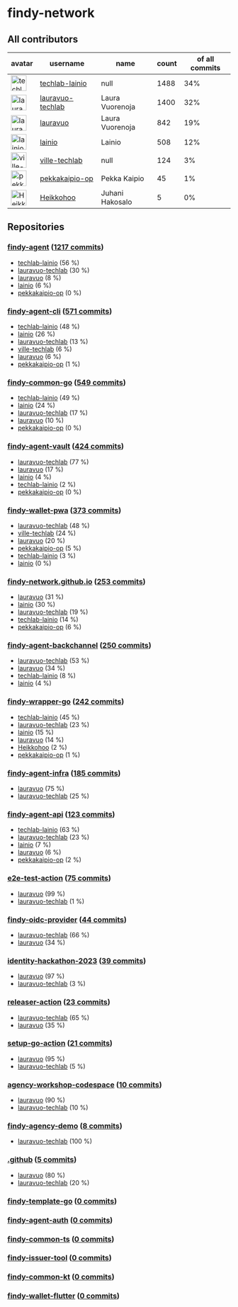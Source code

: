 
# findy-network

## All contributors

| avatar | username | name | count | of all commits |
|--------|----------|------|---------|---|
| <img src="https://avatars.githubusercontent.com/u/48682716?s=35&v=4" alt="techlab-lainio" width="35px" /> | [techlab-lainio](https://github.com/techlab-lainio) | null | 1488 | 34%
| <img src="https://avatars.githubusercontent.com/u/49157864?s=35&v=4" alt="lauravuo-techlab" width="35px" /> | [lauravuo-techlab](https://github.com/lauravuo-techlab) | Laura Vuorenoja | 1400 | 32%
| <img src="https://avatars.githubusercontent.com/u/29113682?s=35&v=4" alt="lauravuo" width="35px" /> | [lauravuo](https://github.com/lauravuo) | Laura Vuorenoja | 842 | 19%
| <img src="https://avatars.githubusercontent.com/u/11439212?s=35&v=4" alt="lainio" width="35px" /> | [lainio](https://github.com/lainio) | Lainio | 508 | 12%
| <img src="https://avatars.githubusercontent.com/u/59019416?s=35&v=4" alt="ville-techlab" width="35px" /> | [ville-techlab](https://github.com/ville-techlab) | null | 124 | 3%
| <img src="https://avatars.githubusercontent.com/u/49303661?s=35&v=4" alt="pekkakaipio-op" width="35px" /> | [pekkakaipio-op](https://github.com/pekkakaipio-op) | Pekka Kaipio | 45 | 1%
| <img src="https://avatars.githubusercontent.com/u/52442320?s=35&v=4" alt="Heikkohoo" width="35px" /> | [Heikkohoo](https://github.com/Heikkohoo) | Juhani Hakosalo | 5 | 0%

## Repositories

### [findy-agent](https://github.com/findy-network/findy-agent) ([1217 commits](https://github.com/findy-network/findy-agent/graphs/contributors))

* [techlab-lainio](https://github.com/techlab-lainio) (56 %)
* [lauravuo-techlab](https://github.com/lauravuo-techlab) (30 %)
* [lauravuo](https://github.com/lauravuo) (8 %)
* [lainio](https://github.com/lainio) (6 %)
* [pekkakaipio-op](https://github.com/pekkakaipio-op) (0 %)
    
### [findy-agent-cli](https://github.com/findy-network/findy-agent-cli) ([571 commits](https://github.com/findy-network/findy-agent-cli/graphs/contributors))

* [techlab-lainio](https://github.com/techlab-lainio) (48 %)
* [lainio](https://github.com/lainio) (26 %)
* [lauravuo-techlab](https://github.com/lauravuo-techlab) (13 %)
* [ville-techlab](https://github.com/ville-techlab) (6 %)
* [lauravuo](https://github.com/lauravuo) (6 %)
* [pekkakaipio-op](https://github.com/pekkakaipio-op) (1 %)
    
### [findy-common-go](https://github.com/findy-network/findy-common-go) ([549 commits](https://github.com/findy-network/findy-common-go/graphs/contributors))

* [techlab-lainio](https://github.com/techlab-lainio) (49 %)
* [lainio](https://github.com/lainio) (24 %)
* [lauravuo-techlab](https://github.com/lauravuo-techlab) (17 %)
* [lauravuo](https://github.com/lauravuo) (10 %)
* [pekkakaipio-op](https://github.com/pekkakaipio-op) (0 %)
    
### [findy-agent-vault](https://github.com/findy-network/findy-agent-vault) ([424 commits](https://github.com/findy-network/findy-agent-vault/graphs/contributors))

* [lauravuo-techlab](https://github.com/lauravuo-techlab) (77 %)
* [lauravuo](https://github.com/lauravuo) (17 %)
* [lainio](https://github.com/lainio) (4 %)
* [techlab-lainio](https://github.com/techlab-lainio) (2 %)
* [pekkakaipio-op](https://github.com/pekkakaipio-op) (0 %)
    
### [findy-wallet-pwa](https://github.com/findy-network/findy-wallet-pwa) ([373 commits](https://github.com/findy-network/findy-wallet-pwa/graphs/contributors))

* [lauravuo-techlab](https://github.com/lauravuo-techlab) (48 %)
* [ville-techlab](https://github.com/ville-techlab) (24 %)
* [lauravuo](https://github.com/lauravuo) (20 %)
* [pekkakaipio-op](https://github.com/pekkakaipio-op) (5 %)
* [techlab-lainio](https://github.com/techlab-lainio) (3 %)
* [lainio](https://github.com/lainio) (0 %)
    
### [findy-network.github.io](https://github.com/findy-network/findy-network.github.io) ([253 commits](https://github.com/findy-network/findy-network.github.io/graphs/contributors))

* [lauravuo](https://github.com/lauravuo) (31 %)
* [lainio](https://github.com/lainio) (30 %)
* [lauravuo-techlab](https://github.com/lauravuo-techlab) (19 %)
* [techlab-lainio](https://github.com/techlab-lainio) (14 %)
* [pekkakaipio-op](https://github.com/pekkakaipio-op) (6 %)
    
### [findy-agent-backchannel](https://github.com/findy-network/findy-agent-backchannel) ([250 commits](https://github.com/findy-network/findy-agent-backchannel/graphs/contributors))

* [lauravuo-techlab](https://github.com/lauravuo-techlab) (53 %)
* [lauravuo](https://github.com/lauravuo) (34 %)
* [techlab-lainio](https://github.com/techlab-lainio) (8 %)
* [lainio](https://github.com/lainio) (4 %)
    
### [findy-wrapper-go](https://github.com/findy-network/findy-wrapper-go) ([242 commits](https://github.com/findy-network/findy-wrapper-go/graphs/contributors))

* [techlab-lainio](https://github.com/techlab-lainio) (45 %)
* [lauravuo-techlab](https://github.com/lauravuo-techlab) (23 %)
* [lainio](https://github.com/lainio) (15 %)
* [lauravuo](https://github.com/lauravuo) (14 %)
* [Heikkohoo](https://github.com/Heikkohoo) (2 %)
* [pekkakaipio-op](https://github.com/pekkakaipio-op) (1 %)
    
### [findy-agent-infra](https://github.com/findy-network/findy-agent-infra) ([185 commits](https://github.com/findy-network/findy-agent-infra/graphs/contributors))

* [lauravuo](https://github.com/lauravuo) (75 %)
* [lauravuo-techlab](https://github.com/lauravuo-techlab) (25 %)
    
### [findy-agent-api](https://github.com/findy-network/findy-agent-api) ([123 commits](https://github.com/findy-network/findy-agent-api/graphs/contributors))

* [techlab-lainio](https://github.com/techlab-lainio) (63 %)
* [lauravuo-techlab](https://github.com/lauravuo-techlab) (23 %)
* [lainio](https://github.com/lainio) (7 %)
* [lauravuo](https://github.com/lauravuo) (6 %)
* [pekkakaipio-op](https://github.com/pekkakaipio-op) (2 %)
    
### [e2e-test-action](https://github.com/findy-network/e2e-test-action) ([75 commits](https://github.com/findy-network/e2e-test-action/graphs/contributors))

* [lauravuo](https://github.com/lauravuo) (99 %)
* [lauravuo-techlab](https://github.com/lauravuo-techlab) (1 %)
    
### [findy-oidc-provider](https://github.com/findy-network/findy-oidc-provider) ([44 commits](https://github.com/findy-network/findy-oidc-provider/graphs/contributors))

* [lauravuo-techlab](https://github.com/lauravuo-techlab) (66 %)
* [lauravuo](https://github.com/lauravuo) (34 %)
    
### [identity-hackathon-2023](https://github.com/findy-network/identity-hackathon-2023) ([39 commits](https://github.com/findy-network/identity-hackathon-2023/graphs/contributors))

* [lauravuo](https://github.com/lauravuo) (97 %)
* [lauravuo-techlab](https://github.com/lauravuo-techlab) (3 %)
    
### [releaser-action](https://github.com/findy-network/releaser-action) ([23 commits](https://github.com/findy-network/releaser-action/graphs/contributors))

* [lauravuo-techlab](https://github.com/lauravuo-techlab) (65 %)
* [lauravuo](https://github.com/lauravuo) (35 %)
    
### [setup-go-action](https://github.com/findy-network/setup-go-action) ([21 commits](https://github.com/findy-network/setup-go-action/graphs/contributors))

* [lauravuo](https://github.com/lauravuo) (95 %)
* [lauravuo-techlab](https://github.com/lauravuo-techlab) (5 %)
    
### [agency-workshop-codespace](https://github.com/findy-network/agency-workshop-codespace) ([10 commits](https://github.com/findy-network/agency-workshop-codespace/graphs/contributors))

* [lauravuo](https://github.com/lauravuo) (90 %)
* [lauravuo-techlab](https://github.com/lauravuo-techlab) (10 %)
    
### [findy-agency-demo](https://github.com/findy-network/findy-agency-demo) ([8 commits](https://github.com/findy-network/findy-agency-demo/graphs/contributors))

* [lauravuo-techlab](https://github.com/lauravuo-techlab) (100 %)
    
### [.github](https://github.com/findy-network/.github) ([5 commits](https://github.com/findy-network/.github/graphs/contributors))

* [lauravuo](https://github.com/lauravuo) (80 %)
* [lauravuo-techlab](https://github.com/lauravuo-techlab) (20 %)
    
### [findy-template-go](https://github.com/findy-network/findy-template-go) ([0 commits](https://github.com/findy-network/findy-template-go/graphs/contributors))


    
### [findy-agent-auth](https://github.com/findy-network/findy-agent-auth) ([0 commits](https://github.com/findy-network/findy-agent-auth/graphs/contributors))


    
### [findy-common-ts](https://github.com/findy-network/findy-common-ts) ([0 commits](https://github.com/findy-network/findy-common-ts/graphs/contributors))


    
### [findy-issuer-tool](https://github.com/findy-network/findy-issuer-tool) ([0 commits](https://github.com/findy-network/findy-issuer-tool/graphs/contributors))


    
### [findy-common-kt](https://github.com/findy-network/findy-common-kt) ([0 commits](https://github.com/findy-network/findy-common-kt/graphs/contributors))


    
### [findy-wallet-flutter](https://github.com/findy-network/findy-wallet-flutter) ([0 commits](https://github.com/findy-network/findy-wallet-flutter/graphs/contributors))


    
    